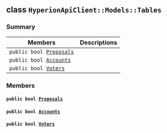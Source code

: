 ## class `HyperionApiClient::Models::Tables` 

### Summary

 Members                        | Descriptions                                
--------------------------------|---------------------------------------------
`public bool `[`Proposals`](#class_hyperion_api_client_1_1_models_1_1_tables_1a14443cddca144123b80af94c072c1001) | 
`public bool `[`Accounts`](#class_hyperion_api_client_1_1_models_1_1_tables_1ac5969889012d739cde3d210cf5425c27) | 
`public bool `[`Voters`](#class_hyperion_api_client_1_1_models_1_1_tables_1a6e091d27445ce7005d85a990e10d53a6) | 

### Members

#### `public bool `[`Proposals`](#class_hyperion_api_client_1_1_models_1_1_tables_1a14443cddca144123b80af94c072c1001) 

#### `public bool `[`Accounts`](#class_hyperion_api_client_1_1_models_1_1_tables_1ac5969889012d739cde3d210cf5425c27) 

#### `public bool `[`Voters`](#class_hyperion_api_client_1_1_models_1_1_tables_1a6e091d27445ce7005d85a990e10d53a6) 

